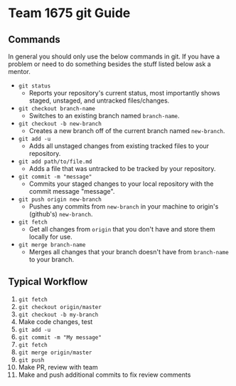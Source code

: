 # Team 1675 git Guide

## Commands
In general you should only use the below commands in git. If you have a problem or need to do something besides the stuff listed below ask a mentor.

- `git status`
  - Reports your repository's current status, most importantly shows staged, unstaged, and untracked files/changes.
- `git checkout branch-name`
  - Switches to an existing branch named `branch-name`.
- `git checkout -b new-branch`
  - Creates a new branch off of the current branch named `new-branch`.
- `git add -u`
  - Adds all unstaged changes from existing tracked files to your repository.
- `git add path/to/file.md`
  - Adds a file that was untracked to be tracked by your repository.
- `git commit -m "message"`
  - Commits your staged changes to your local repository with the commit message "message".
- `git push origin new-branch`
  - Pushes any commits from `new-branch` in your machine to origin's (github's) `new-branch`.
- `git fetch`
  - Get all changes from `origin` that you don't have and store them locally for use.
- `git merge branch-name`
  - Merges all changes that your branch doesn't have from `branch-name` to your branch.

## Typical Workflow
1. `git fetch`
1. `git checkout origin/master`
1. `git checkout -b my-branch`
1. Make code changes, test
1. `git add -u`
1. `git commit -m "My message"`
1. `git fetch`
1. `git merge origin/master`
1. `git push`
1. Make PR, review with team
1. Make and push additional commits to fix review comments
